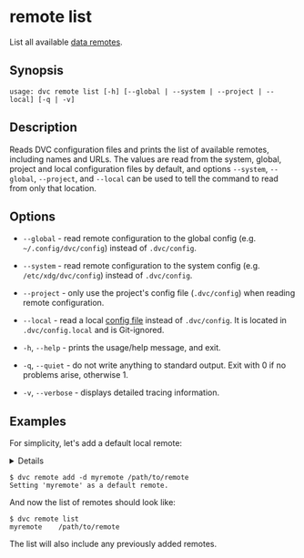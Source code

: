 # remote list

List all available [data remotes](/doc/command-reference/remote).

## Synopsis

```usage
usage: dvc remote list [-h] [--global | --system | --project | --local] [-q | -v]
```

## Description

Reads DVC configuration files and prints the list of available remotes,
including names and URLs. The values are read from the system, global, project
and local configuration files by default, and options `--system`, `--global`,
`--project`, and `--local` can be used to tell the command to read from only
that location.

## Options

- `--global` - read remote configuration to the global config (e.g.
  `~/.config/dvc/config`) instead of `.dvc/config`.

- `--system` - read remote configuration to the system config (e.g.
  `/etc/xdg/dvc/config`) instead of `.dvc/config`.

- `--project` - only use the project's config file (`.dvc/config`) when reading
  remote configuration.

- `--local` - read a local [config file](/doc/command-reference/config) instead
  of `.dvc/config`. It is located in `.dvc/config.local` and is Git-ignored.

- `-h`, `--help` - prints the usage/help message, and exit.

- `-q`, `--quiet` - do not write anything to standard output. Exit with 0 if no
  problems arise, otherwise 1.

- `-v`, `--verbose` - displays detailed tracing information.

## Examples

For simplicity, let's add a default local remote:

<details>

### What is a "local remote" ?

While the term may seem contradictory, it doesn't have to be. The "local" part
refers to the type of location where the storage is: another directory in the
same file system. "Remote" is how we call storage for <abbr>DVC projects</abbr>.
It's essentially a local backup for data tracked by DVC.

</details>

```dvc
$ dvc remote add -d myremote /path/to/remote
Setting 'myremote' as a default remote.
```

And now the list of remotes should look like:

```dvc
$ dvc remote list
myremote	/path/to/remote
```

The list will also include any previously added remotes.
